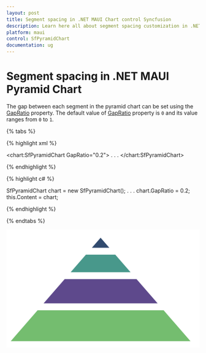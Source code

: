 ```yaml
---
layout: post
title: Segment spacing in .NET MAUI Chart control Syncfusion
description: Learn here all about segment spacing customization in .NET MAUI Chart (SfPyramidChart), its elements and more.
platform: maui
control: SfPyramidChart
documentation: ug
---
```


# Segment spacing in .NET MAUI Pyramid Chart

The gap between each segment in the pyramid chart can be set using the [GapRatio](https://help.syncfusion.com/cr/maui/Syncfusion.Maui.Charts.SfPyramidChart.html#Syncfusion_Maui_Charts_SfPyramidChart_GapRatio) property. The default value of [GapRatio](https://help.syncfusion.com/cr/maui/Syncfusion.Maui.Charts.SfPyramidChart.html#Syncfusion_Maui_Charts_SfPyramidChart_GapRatio) property is `0` and its value ranges from `0` to `1`.

{% tabs %}

{% highlight xml %}

<chart:SfPyramidChart GapRatio="0.2">
. . .
</chart:SfPyramidChart>

{% endhighlight %}

{% highlight c# %}

SfPyramidChart chart = new SfPyramidChart();
. . .
chart.GapRatio = 0.2;
this.Content = chart;

{% endhighlight %}

{% endtabs %}

![Segment spacing in MAUI Chart](Segment_Spacing_images/MAUI_spacing_chart.png)
